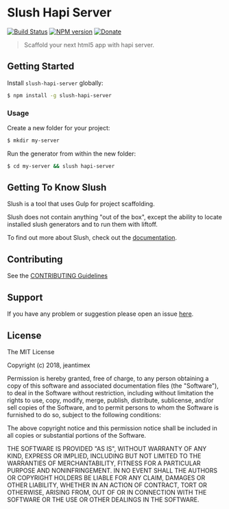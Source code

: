# Slush Hapi Server

[![Build Status](https://secure.travis-ci.org/jeantimex/slush-hapi-server.png?branch=master)](https://travis-ci.org/jeantimex/slush-hapi-server)
[![NPM version](https://badge.fury.io/js/slush-hapi-server.svg)](https://badge.fury.io/js/slush-hapi-server)
[![Donate](https://img.shields.io/badge/Donate-PayPal-green.svg)](https://www.paypal.com/cgi-bin/webscr?cmd=_s-xclick&hosted_button_id=BFXQGY77CV3T2)

> Scaffold your next html5 app with hapi server.


## Getting Started

Install `slush-hapi-server` globally:

```bash
$ npm install -g slush-hapi-server
```

### Usage

Create a new folder for your project:

```bash
$ mkdir my-server
```

Run the generator from within the new folder:

```bash
$ cd my-server && slush hapi-server
```

## Getting To Know Slush

Slush is a tool that uses Gulp for project scaffolding.

Slush does not contain anything "out of the box", except the ability to locate installed slush generators and to run them with liftoff.

To find out more about Slush, check out the [documentation](https://github.com/slushjs/slush).

## Contributing

See the [CONTRIBUTING Guidelines](https://github.com/jeantimex/slush-hapi-server/blob/master/CONTRIBUTING.md)

## Support
If you have any problem or suggestion please open an issue [here](https://github.com/jeantimex/slush-hapi-server/issues).

## License 

The MIT License

Copyright (c) 2018, jeantimex

Permission is hereby granted, free of charge, to any person
obtaining a copy of this software and associated documentation
files (the "Software"), to deal in the Software without
restriction, including without limitation the rights to use,
copy, modify, merge, publish, distribute, sublicense, and/or sell
copies of the Software, and to permit persons to whom the
Software is furnished to do so, subject to the following
conditions:

The above copyright notice and this permission notice shall be
included in all copies or substantial portions of the Software.

THE SOFTWARE IS PROVIDED "AS IS", WITHOUT WARRANTY OF ANY KIND,
EXPRESS OR IMPLIED, INCLUDING BUT NOT LIMITED TO THE WARRANTIES
OF MERCHANTABILITY, FITNESS FOR A PARTICULAR PURPOSE AND
NONINFRINGEMENT. IN NO EVENT SHALL THE AUTHORS OR COPYRIGHT
HOLDERS BE LIABLE FOR ANY CLAIM, DAMAGES OR OTHER LIABILITY,
WHETHER IN AN ACTION OF CONTRACT, TORT OR OTHERWISE, ARISING
FROM, OUT OF OR IN CONNECTION WITH THE SOFTWARE OR THE USE OR
OTHER DEALINGS IN THE SOFTWARE.

